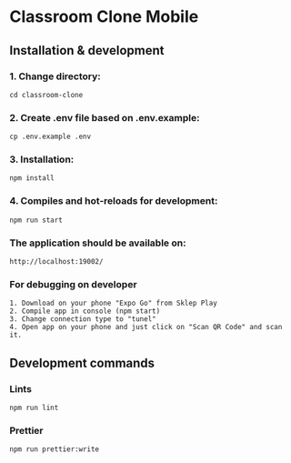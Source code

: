 # Classroom Clone Mobile

## Installation & development

### 1. Change directory:
```shell script
cd classroom-clone
```

### 2. Create .env file based on .env.example:
```shell script
cp .env.example .env
```

### 3. Installation:
```shell script
npm install
```

### 4. Compiles and hot-reloads for development:
```shell script
npm run start
```

### The application should be available on:
```shell script
http://localhost:19002/
```

### For debugging on developer
```
1. Download on your phone "Expo Go" from Sklep Play
2. Compile app in console (npm start)
3. Change connection type to "tunel"
4. Open app on your phone and just click on "Scan QR Code" and scan it.
```

## Development commands
### Lints
```shell script
npm run lint
```

### Prettier
```shell script
npm run prettier:write
```